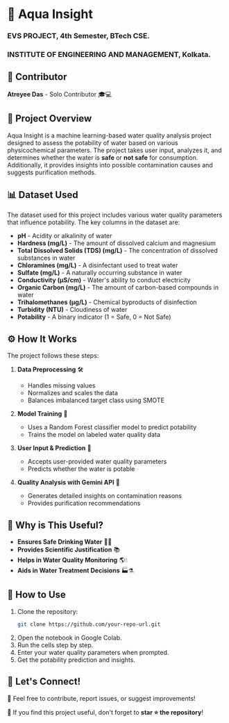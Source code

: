 # 🌊 Aqua Insight
### EVS PROJECT, 4th Semester, BTech CSE.
### INSTITUTE OF ENGINEERING AND MANAGEMENT, Kolkata.

## 👤 Contributor
**Atreyee Das** - Solo Contributor 🎓💻

## 📌 Project Overview
Aqua Insight is a machine learning-based water quality analysis project designed to assess the potability of water based on various physicochemical parameters. The project takes user input, analyzes it, and determines whether the water is **safe** or **not safe** for consumption. Additionally, it provides insights into possible contamination causes and suggests purification methods.

## 📊 Dataset Used
The dataset used for this project includes various water quality parameters that influence potability. The key columns in the dataset are:

- **pH** - Acidity or alkalinity of water
- **Hardness (mg/L)** - The amount of dissolved calcium and magnesium
- **Total Dissolved Solids (TDS) (mg/L)** - The concentration of dissolved substances in water
- **Chloramines (mg/L)** - A disinfectant used to treat water
- **Sulfate (mg/L)** - A naturally occurring substance in water
- **Conductivity (µS/cm)** - Water's ability to conduct electricity
- **Organic Carbon (mg/L)** - The amount of carbon-based compounds in water
- **Trihalomethanes (µg/L)** - Chemical byproducts of disinfection
- **Turbidity (NTU)** - Cloudiness of water
- **Potability** - A binary indicator (1 = Safe, 0 = Not Safe)

## ⚙️ How It Works

The project follows these steps:

1. **Data Preprocessing** 🛠️
   - Handles missing values
   - Normalizes and scales the data
   - Balances imbalanced target class using SMOTE
   
2. **Model Training** 🤖
   - Uses a Random Forest classifier model to predict potability
   - Trains the model on labeled water quality data

3. **User Input & Prediction** 🧪
   - Accepts user-provided water quality parameters
   - Predicts whether the water is potable
   
4. **Quality Analysis with Gemini API** 🔬
   - Generates detailed insights on contamination reasons
   - Provides purification recommendations

## 🚀 Why is This Useful?

- **Ensures Safe Drinking Water** 🏡🚰
- **Provides Scientific Justification** 📚
- **Helps in Water Quality Monitoring** 🌎💧
- **Aids in Water Treatment Decisions** 🏭⚗️


## 📌 How to Use
1. Clone the repository:
   ```bash
   git clone https://github.com/your-repo-url.git
   ```
2. Open the notebook in Google Colab.
3. Run the cells step by step.
4. Enter your water quality parameters when prompted.
5. Get the potability prediction and insights.

## 📢 Let's Connect!
💬 Feel free to contribute, report issues, or suggest improvements!

🌟 If you find this project useful, don't forget to **star ⭐ the repository**!

